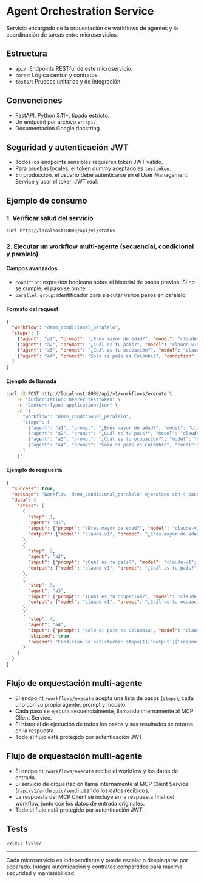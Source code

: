 # Agent Orchestration Service

Servicio encargado de la orquestación de workflows de agentes y la coordinación de tareas entre microservicios.

## Estructura
- `api/`: Endpoints RESTful de este microservicio.
- `core/`: Lógica central y contratos.
- `tests/`: Pruebas unitarias y de integración.

## Convenciones
- FastAPI, Python 3.11+, tipado estricto.
- Un endpoint por archivo en `api/`.
- Documentación Google docstring.

## Seguridad y autenticación JWT
- Todos los endpoints sensibles requieren token JWT válido.
- Para pruebas locales, el token dummy aceptado es `testtoken`.
- En producción, el usuario debe autenticarse en el User Management Service y usar el token JWT real.

## Ejemplo de consumo

### 1. Verificar salud del servicio
```bash
curl http://localhost:8000/api/v1/status
```

### 2. Ejecutar un workflow multi-agente (secuencial, condicional y paralelo)

#### Campos avanzados
- `condition`: expresión booleana sobre el historial de pasos previos. Si no se cumple, el paso se omite.
- `parallel_group`: identificador para ejecutar varios pasos en paralelo.

#### Formato del request
```json
{
  "workflow": "demo_condicional_paralelo",
  "steps": [
    {"agent": "a1", "prompt": "¿Eres mayor de edad?", "model": "claude-v1"},
    {"agent": "a2", "prompt": "¿Cuál es tu país?", "model": "claude-v1", "parallel_group": "geo"},
    {"agent": "a3", "prompt": "¿Cuál es tu ocupación?", "model": "claude-v1", "parallel_group": "geo"},
    {"agent": "a4", "prompt": "Solo si país es Colombia", "condition": "steps[1]['output']['response'] == 'Colombia'"}
  ]
}
```

#### Ejemplo de llamada
```bash
curl -X POST http://localhost:8000/api/v1/workflows/execute \
    -H "Authorization: Bearer testtoken" \
    -H "Content-Type: application/json" \
    -d '{
      "workflow": "demo_condicional_paralelo",
      "steps": [
        {"agent": "a1", "prompt": "¿Eres mayor de edad?", "model": "claude-v1"},
        {"agent": "a2", "prompt": "¿Cuál es tu país?", "model": "claude-v1", "parallel_group": "geo"},
        {"agent": "a3", "prompt": "¿Cuál es tu ocupación?", "model": "claude-v1", "parallel_group": "geo"},
        {"agent": "a4", "prompt": "Solo si país es Colombia", "condition": "steps[1]['output']['response'] == 'Colombia'"}
      ]
    }'
```

#### Ejemplo de respuesta
```json
{
  "success": true,
  "message": "Workflow 'demo_condicional_paralelo' ejecutado con 4 pasos (secuenciales/paralelos)",
  "data": {
    "steps": [
      {
        "step": 1,
        "agent": "a1",
        "input": {"prompt": "¿Eres mayor de edad?", "model": "claude-v1"},
        "output": {"model": "claude-v1", "prompt": "¿Eres mayor de edad?", "response": "Simulación de respuesta Claude (Anthropic)"}
      },
      {
        "step": 2,
        "agent": "a2",
        "input": {"prompt": "¿Cuál es tu país?", "model": "claude-v1"},
        "output": {"model": "claude-v1", "prompt": "¿Cuál es tu país?", "response": "Simulación de respuesta Claude (Anthropic)"}
      },
      {
        "step": 3,
        "agent": "a3",
        "input": {"prompt": "¿Cuál es tu ocupación?", "model": "claude-v1"},
        "output": {"model": "claude-v1", "prompt": "¿Cuál es tu ocupación?", "response": "Simulación de respuesta Claude (Anthropic)"}
      },
      {
        "step": 4,
        "agent": "a4",
        "input": {"prompt": "Solo si país es Colombia", "model": "claude-v1"},
        "skipped": true,
        "reason": "Condición no satisfecha: steps[1]['output']['response'] == 'Colombia'"
      }
    ]
  }
}
```

## Flujo de orquestación multi-agente
- El endpoint `/workflows/execute` acepta una lista de pasos (`steps`), cada uno con su propio agente, prompt y modelo.
- Cada paso se ejecuta secuencialmente, llamando internamente al MCP Client Service.
- El historial de ejecución de todos los pasos y sus resultados se retorna en la respuesta.
- Todo el flujo está protegido por autenticación JWT.

## Flujo de orquestación multi-agente
- El endpoint `/workflows/execute` recibe el workflow y los datos de entrada.
- El servicio de orquestación llama internamente al MCP Client Service (`/api/v1/anthropic/send`) usando los datos recibidos.
- La respuesta del MCP Client se incluye en la respuesta final del workflow, junto con los datos de entrada originales.
- Todo el flujo está protegido por autenticación JWT.

## Tests
```bash
pytest tests/
```

---

Cada microservicio es independiente y puede escalar o desplegarse por separado. Integra autenticación y contratos compartidos para máxima seguridad y mantenibilidad.
